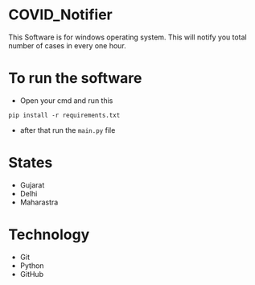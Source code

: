 # COVID_Notifier
This Software is for windows operating system. This will notify you total number of cases in every one hour.

# To run the software
* Open your cmd and run this

`pip install -r requirements.txt`

* after that run the `main.py` file

# States
* Gujarat
* Delhi
* Maharastra

# Technology
* Git
* Python
* GitHub
